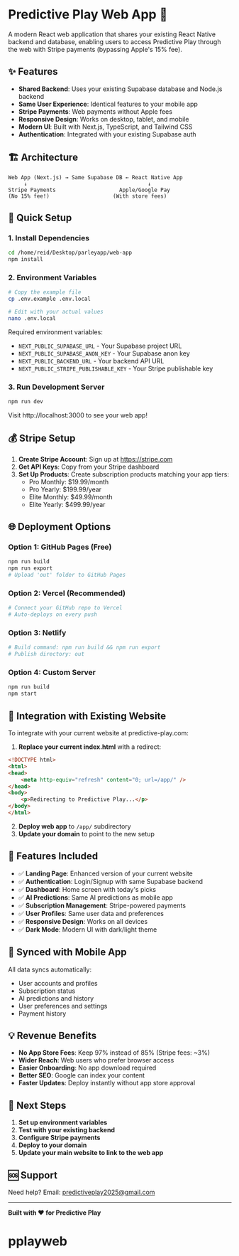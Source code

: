 # Predictive Play Web App 🚀

A modern React web application that shares your existing React Native backend and database, enabling users to access Predictive Play through the web with Stripe payments (bypassing Apple's 15% fee).

## ✨ Features

- **Shared Backend**: Uses your existing Supabase database and Node.js backend
- **Same User Experience**: Identical features to your mobile app
- **Stripe Payments**: Web payments without Apple fees
- **Responsive Design**: Works on desktop, tablet, and mobile
- **Modern UI**: Built with Next.js, TypeScript, and Tailwind CSS
- **Authentication**: Integrated with your existing Supabase auth

## 🏗️ Architecture

```
Web App (Next.js) → Same Supabase DB ← React Native App
     ↓                                      ↓
Stripe Payments                    Apple/Google Pay
(No 15% fee!)                    (With store fees)
```

## 🚀 Quick Setup

### 1. Install Dependencies
```bash
cd /home/reid/Desktop/parleyapp/web-app
npm install
```

### 2. Environment Variables
```bash
# Copy the example file
cp .env.example .env.local

# Edit with your actual values
nano .env.local
```

Required environment variables:
- `NEXT_PUBLIC_SUPABASE_URL` - Your Supabase project URL
- `NEXT_PUBLIC_SUPABASE_ANON_KEY` - Your Supabase anon key
- `NEXT_PUBLIC_BACKEND_URL` - Your backend API URL
- `NEXT_PUBLIC_STRIPE_PUBLISHABLE_KEY` - Your Stripe publishable key

### 3. Run Development Server
```bash
npm run dev
```

Visit http://localhost:3000 to see your web app!

## 💰 Stripe Setup

1. **Create Stripe Account**: Sign up at https://stripe.com
2. **Get API Keys**: Copy from your Stripe dashboard
3. **Set Up Products**: Create subscription products matching your app tiers:
   - Pro Monthly: $19.99/month
   - Pro Yearly: $199.99/year
   - Elite Monthly: $49.99/month
   - Elite Yearly: $499.99/year

## 🌐 Deployment Options

### Option 1: GitHub Pages (Free)
```bash
npm run build
npm run export
# Upload 'out' folder to GitHub Pages
```

### Option 2: Vercel (Recommended)
```bash
# Connect your GitHub repo to Vercel
# Auto-deploys on every push
```

### Option 3: Netlify
```bash
# Build command: npm run build && npm run export
# Publish directory: out
```

### Option 4: Custom Server
```bash
npm run build
npm start
```

## 🔧 Integration with Existing Website

To integrate with your current website at predictive-play.com:

1. **Replace your current index.html** with a redirect:
```html
<!DOCTYPE html>
<html>
<head>
    <meta http-equiv="refresh" content="0; url=/app/" />
</head>
<body>
    <p>Redirecting to Predictive Play...</p>
</body>
</html>
```

2. **Deploy web app** to `/app/` subdirectory
3. **Update your domain** to point to the new setup

## 📱 Features Included

- ✅ **Landing Page**: Enhanced version of your current website
- ✅ **Authentication**: Login/Signup with same Supabase backend
- ✅ **Dashboard**: Home screen with today's picks
- ✅ **AI Predictions**: Same AI predictions as mobile app
- ✅ **Subscription Management**: Stripe-powered payments
- ✅ **User Profiles**: Same user data and preferences
- ✅ **Responsive Design**: Works on all devices
- ✅ **Dark Mode**: Modern UI with dark/light theme

## 🔄 Synced with Mobile App

All data syncs automatically:
- User accounts and profiles
- Subscription status
- AI predictions and history
- User preferences and settings
- Payment history

## 💡 Revenue Benefits

- **No App Store Fees**: Keep 97% instead of 85% (Stripe fees: ~3%)
- **Wider Reach**: Web users who prefer browser access
- **Easier Onboarding**: No app download required
- **Better SEO**: Google can index your content
- **Faster Updates**: Deploy instantly without app store approval

## 🎯 Next Steps

1. **Set up environment variables**
2. **Test with your existing backend**
3. **Configure Stripe payments**
4. **Deploy to your domain**
5. **Update your main website to link to the web app**

## 🆘 Support

Need help? Email: predictiveplay2025@gmail.com

---

**Built with ❤️ for Predictive Play**
# pplayweb

